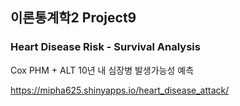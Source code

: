 
## 이론통계학2 Project9

### Heart Disease Risk - Survival Analysis

Cox PHM + ALT 10년 내 심장병 발생가능성 예측


https://mipha625.shinyapps.io/heart_disease_attack/


